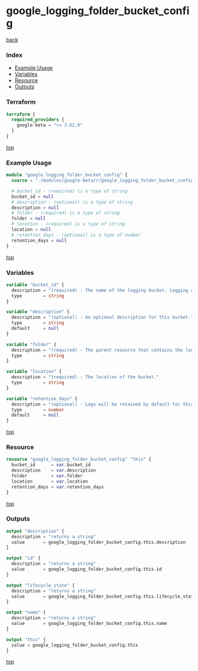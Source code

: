 # google_logging_folder_bucket_config

[back](../google-beta.md)

### Index

- [Example Usage](#example-usage)
- [Variables](#variables)
- [Resource](#resource)
- [Outputs](#outputs)

### Terraform

```terraform
terraform {
  required_providers {
    google-beta = ">= 3.62.0"
  }
}
```

[top](#index)

### Example Usage

```terraform
module "google_logging_folder_bucket_config" {
  source = "./modules/google-beta/r/google_logging_folder_bucket_config"

  # bucket_id - (required) is a type of string
  bucket_id = null
  # description - (optional) is a type of string
  description = null
  # folder - (required) is a type of string
  folder = null
  # location - (required) is a type of string
  location = null
  # retention_days - (optional) is a type of number
  retention_days = null
}
```

[top](#index)

### Variables

```terraform
variable "bucket_id" {
  description = "(required) - The name of the logging bucket. Logging automatically creates two log buckets: _Required and _Default."
  type        = string
}

variable "description" {
  description = "(optional) - An optional description for this bucket."
  type        = string
  default     = null
}

variable "folder" {
  description = "(required) - The parent resource that contains the logging bucket."
  type        = string
}

variable "location" {
  description = "(required) - The location of the bucket."
  type        = string
}

variable "retention_days" {
  description = "(optional) - Logs will be retained by default for this amount of time, after which they will automatically be deleted. The minimum retention period is 1 day. If this value is set to zero at bucket creation time, the default time of 30 days will be used."
  type        = number
  default     = null
}
```

[top](#index)

### Resource

```terraform
resource "google_logging_folder_bucket_config" "this" {
  bucket_id      = var.bucket_id
  description    = var.description
  folder         = var.folder
  location       = var.location
  retention_days = var.retention_days
}
```

[top](#index)

### Outputs

```terraform
output "description" {
  description = "returns a string"
  value       = google_logging_folder_bucket_config.this.description
}

output "id" {
  description = "returns a string"
  value       = google_logging_folder_bucket_config.this.id
}

output "lifecycle_state" {
  description = "returns a string"
  value       = google_logging_folder_bucket_config.this.lifecycle_state
}

output "name" {
  description = "returns a string"
  value       = google_logging_folder_bucket_config.this.name
}

output "this" {
  value = google_logging_folder_bucket_config.this
}
```

[top](#index)